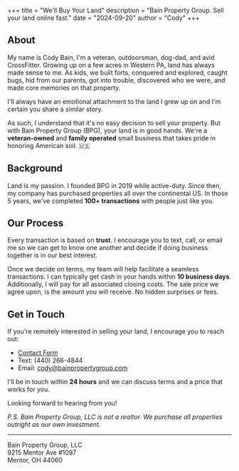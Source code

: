 +++
title = "We'll Buy Your Land"
description = "Bain Property Group. Sell your land online fast."
date = "2024-09-20"
author = "Cody"
+++
## About
My name is Cody Bain, I'm a veteran, outdoorsman, dog-dad, and avid CrossFitter. Growing up on a few acres in Western PA, land has always made sense to me. As kids, we built forts, conquered and explored, caught bugs, hid from our parents, got into trouble, discovered who we were, and made core memories on that property.

I'll always have an emotional attachment to the land I grew up on and I'm certain you share a similar story. 

As such, I understand that it's no easy decision to sell your property. But with Bain Property Group (BPG), your land is in good hands. We're a **veteran-owned** and **family operated** small business that takes pride in honoring American soil. 🇺🇸

## Background
Land is my passion. I founded BPG in 2019 while active-duty. Since then, my company has purchased properties all over the continental US. In those 5 years, we've completed **100+ transactions** with people just like you.

## Our Process
Every transaction is based on **trust**. I encourage you to text, call, or email me so we can get to know one another and decide if doing business together is in our best interest. 

Once we decide on terms, my team will help facilitate a seamless transactions. I can typically get cash in your hands within **10 business days**. Additionally, I will pay for all associated closing costs. The sale price we agree upon, is the amount you will receive. No hidden surprises or fees.

## Get in Touch
If you're remotely interested in selling your land, I encourage you to reach out:

* [Contact Form](/contact.md)
* Text: (440) 266-4844
* Email: cody@bainpropertygroup.com

I'll be in touch within **24 hours** and we can discuss terms and a price that works for you.

Looking forward to hearing from you!

*P.S. Bain Property Group, LLC is *not* a realtor. We purchase all properties outright as our own investment.*

---
Bain Property Group, LLC\
9215 Mentor Ave #1097\
Mentor, OH 44060